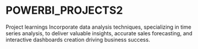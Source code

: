 
# POWERBI_PROJECTS2 
Project learnings
Incorporate data analysis techniques, specializing in time series analysis, to deliver valuable insights, accurate sales forecasting, and interactive dashboards creation driving business success.
